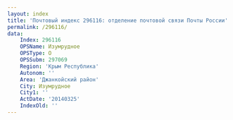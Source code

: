 ```yaml
---
layout: index
title: 'Почтовый индекс 296116: отделение почтовой связи Почты России'
permalink: /296116/
data:
    Index: 296116
    OPSName: Изумрудное
    OPSType: О
    OPSSubm: 297069
    Region: 'Крым Республика'
    Autonom: ''
    Area: 'Джанкойский район'
    City: Изумрудное
    City1: ''
    ActDate: '20140325'
    IndexOld: ''
---
```

